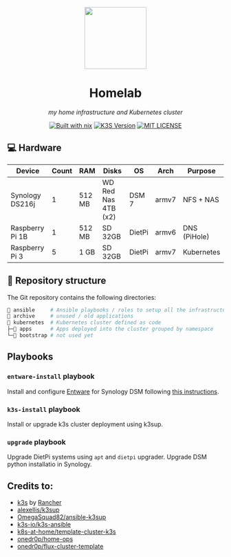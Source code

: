 <div align="center">

<img src="https://camo.githubusercontent.com/5b298bf6b0596795602bd771c5bddbb963e83e0f/68747470733a2f2f692e696d6775722e636f6d2f7031527a586a512e706e67" align="center" width="144px" height="144px"/>

# Homelab

_my home infrastructure and Kubernetes cluster_

[![Built with nix][NIX-badge]][NIX-link]
[![K3S Version][K3S-badge]][K3S-link]
[![MIT LICENSE][LICENSE-badge]][LICENSE-link]

</div>

  [LICENSE-badge]: https://img.shields.io/badge/license-MIT-green.svg?style=flat-square
  [LICENSE-link]: /LICENSE
  [NIX-badge]: https://img.shields.io/badge/Built_With-Nix-5277C3.svg?logo=nixos&labelColor=73C3D5&style=flat-square
  [NIX-link]: https://builtwithnix.org
  [K3S-badge]: https://img.shields.io/badge/k3s-v1.28-blue?style=flat-square&logo=k3s&logoColor=yellow
  [K3S-link]: https://k3s.io

## 💻 Hardware

| Device           | Count | RAM    | Disks               | OS     | Arch  | Purpose      |
| ---------------- | ----- | ------ | ------------------- | ------ | ----- | ------------ |
| Synology DS216j  | 1     | 512 MB | WD Red Nas 4TB (x2) | DSM 7  | armv7 | NFS + NAS    |
| Raspberry Pi 1B  | 1     | 512 MB | SD 32GB             | DietPi | armv6 | DNS (PiHole) |
| Raspberry Pi 3   | 5     | 1 GB   | SD 32GB             | DietPi | armv7 | Kubernetes   |

## 📂 Repository structure

The Git repository contains the following directories:

```sh
📁 ansible     # Ansible playbooks / roles to setup all the infrastructure
📁 archive     # unused / old applications
📁 kubernetes  # Kubernetes cluster defined as code
├─📁 apps      # Apps deployed into the cluster grouped by namespace
└─📁 bootstrap # not used yet
```

## Playbooks

### `entware-install` playbook

Install and configure [Entware][entware] for Synology DSM following [this instructions][entware-dsm].

  [entware]: https://github.com/Entware/Entware/
  [entware-dsm]: https://github.com/Entware/Entware/wiki/Install-on-Synology-NAS

### `k3s-install` playbook

Install or upgrade k3s cluster deployment using k3sup.

### `upgrade` playbook

Upgrade DietPi systems using `apt` and `dietpi` upgrader. Upgrade DSM python installatio in Synology.

## Credits to:

- [k3s](https://k3s.io) by [Rancher](https://rancher.com/)
- [alexellis/k3sup](https://github.com/alexellis/k3sup)
- [OmegaSquad82/ansible-k3sup](https://github.com/OmegaSquad82/ansible-k3sup)
- [k3s-io/k3s-ansible](https://github.com/k3s-io/k3s-ansible)
- [k8s-at-home/template-cluster-k3s](https://github.com/k8s-at-home/template-cluster-k3s/)
- [onedr0p/home-ops](https://github.com/onedr0p/home-ops)
- [onedr0p/flux-cluster-template](https://github.com/onedr0p/flux-cluster-template)
